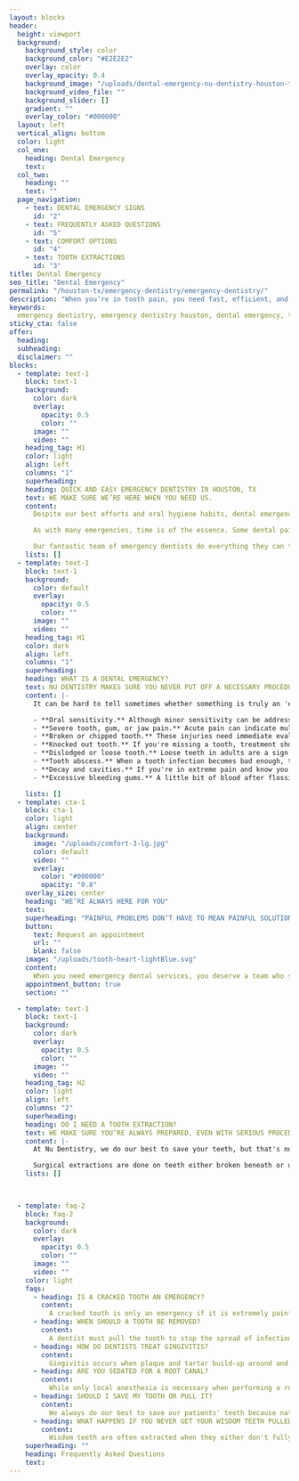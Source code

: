 ```yaml
---
layout: blocks
header:
  height: viewport
  background:
    background_style: color
    background_color: "#E2E2E2"
    overlay: color
    overlay_opacity: 0.4
    background_image: "/uploads/dental-emergency-nu-dentistry-houston-tx-hero.jpg"
    background_video_file: ""
    background_slider: []
    gradient: ""
    overlay_color: "#000000"
  layout: left
  vertical_align: bottom
  color: light
  col_one:
    heading: Dental Emergency 
    text: 
  col_two:
    heading: ""
    text: ""
  page_navigation:
    - text: DENTAL EMERGENCY SIGNS
      id: "2"
    - text: FREQUENTLY ASKED QUESTIONS
      id: "5"
    - text: COMFORT OPTIONS
      id: "4"
    - text: TOOTH EXTRACTIONS
      id: "3"      
title: Dental Emergency
seo_title: "Dental Emergency"
permalink: "/houston-tx/emergency-dentistry/emergency-dentistry/"
description: "When you’re in tooth pain, you need fast, efficient, and careful dentists. Emergency dentistry in Houston, TX doesn’t have to be stressful."
keywords:
  emergency dentistry, emergency dentistry houston, dental emergency, tooth extraction, wisdom teeth, emergency dentist, cavity, tooth abscess, tooth decay
sticky_cta: false
offer:
  heading: 
  subheading: 
  disclaimer: ""
blocks:
  - template: text-1
    block: text-1
    background:
      color: dark
      overlay:
        opacity: 0.5
        color: ""
      image: ""
      video: ""
    heading_tag: H1
    color: light
    align: left
    columns: "1"
    superheading: 
    heading: QUICK AND EASY EMERGENCY DENTISTRY IN HOUSTON, TX
    text: WE MAKE SURE WE’RE HERE WHEN YOU NEED US.
    content: 
      Despite our best efforts and oral hygiene habits, dental emergencies can still happen when we least expect it. Teeth can become injured in an accident or from biting on hard objects. Fillings, crowns, or other devices might break or fall out. Teeth can become severely infected and put you at risk for serious health problems. If you're suffering from a dental injury or pain, give Nu Dentistry a call! Dental emergencies can be scary and painful, but we're here to alleviate both your pain and your anxiety. We offer efficient, first-rate dental service, putting your mind at ease every step of the way. 

      As with many emergencies, time is of the essence. Some dental pain is severe and requires speedy medical attention to prevent further complications. We'll schedule your appointment right away, even on Saturday. We believe that you shouldn't have to wait for toothache relief. At Nu Dentistry, we make sure that our patients receive their emergency dental care within minutes of arriving, even with short or little notice.

      Our fantastic team of emergency dentists do everything they can to see you as quickly as possible. We can't stress enough that dental emergencies require swift action so that larger, more serious problems don't occur. We are a world-class dental specialty center prepared to treat your dental emergencies, whatever they may entail. Call us today at (832) 916-4144 for immediate service!
    lists: []
  - template: text-1
    block: text-1
    background:
      color: default
      overlay:
        opacity: 0.5
        color: ""
      image: ""
      video: ""
    heading_tag: H1
    color: dark
    align: left
    columns: "1"
    superheading: 
    heading: WHAT IS A DENTAL EMERGENCY?
    text: NU DENTISTRY MAKES SURE YOU NEVER PUT OFF A NECESSARY PROCEDURE.
    content: |-
      It can be hard to tell sometimes whether something is truly an 'emergency.' Do you need immediate treatment, or can it wait until you schedule an appointment? If you experience any of these symptoms, please call our office at (832) 916-4144:

      - **Oral sensitivity.** Although minor sensitivity can be addressed at a regular appointment, a sudden onset of severe sensitivity may indicate infection.
      - **Severe tooth, gum, or jaw pain.** Acute pain can indicate multiple dental issues. Toothaches are a sign of infection, especially when accompanied by a fever, earache, or pressure.
      - **Broken or chipped tooth.** These injuries need immediate evaluation to keep from getting infected. Jagged teeth edges can also cause sores and abrasions in the mouth.
      - **Knocked out tooth.** If you're missing a tooth, treatment should be received as soon as possible. For the tooth's best chance of survival, gather as many pieces as possible and only pick up the tooth by the crown, never the root.
      - **Dislodged or loose tooth.** Loose teeth in adults are a sign of either tooth injury or infection.
      - **Tooth abscess.** When a tooth infection becomes bad enough, the tooth swells and develops a pocket of pus known as an abscess. They're very serious and can spread to other areas of your jaw, head, and neck if left untreated.
      - **Decay and cavities.** If you're in extreme pain and know you have tooth decay or a cavity, please call our office so we can halt or treat any possible infections.
      - **Excessive bleeding gums.** A little bit of blood after flossing or a dental exam is typical. It can be a sign of gingivitis or early **periodontal disease**. However, if the gums won't stop bleeding, this may indicate a severe injury or advanced gum disease.

    lists: []
  - template: cta-1
    block: cta-1
    color: light
    align: center
    background:
      image: "/uploads/comfort-3-lg.jpg"
      color: default
      video: ""
      overlay:
        color: "#000000"
        opacity: "0.8"
    overlay_size: center
    heading: "WE’RE ALWAYS HERE FOR YOU"
    text: 
    superheading: "PAINFUL PROBLEMS DON’T HAVE TO MEAN PAINFUL SOLUTIONS."
    button:
      text: Request an appointment
      url: ""
      blank: false
    image: "/uploads/tooth-heart-lightBlue.svg"
    content:
      When you need emergency dental services, you deserve a team who stays calm under pressure and is unrelenting in giving you the best service possible. We're Nu Dentistry, and we're fully committed to your comfort even when times are tough. We understand that you might be nervous about your treatment, but we're here to put your fears at rest. Everything in our private patient suites is designed to put you at ease, from luxury entertainment to sedation options available upon request. Our dentists go above and beyond to achieve your complete dental satisfaction, no matter your needs.
    appointment_button: true
    section: ""

  - template: text-1
    block: text-1
    background:
      color: dark
      overlay:
        opacity: 0.5
        color: ""
      image: ""
      video: ""
    heading_tag: H2
    color: light
    align: left
    columns: "2"
    superheading: 
    heading: DO I NEED A TOOTH EXTRACTION?
    text: WE MAKE SURE YOU’RE ALWAYS PREPARED, EVEN WITH SERIOUS PROCEDURES.
    content: |-
      At Nu Dentistry, we do our best to save your teeth, but that's not always possible. Sometimes a tooth has decayed too much or fractured too severely for repairs like fillings, root canals, and frequent deep cleanings to be an option. Other times, extra or crowded teeth block emerging teeth from coming out without ruining the alignment of your arch. During cases like these, the best option to protect the teeth and bone around it is to have the tooth extracted. There are two kinds of extractions: a simple extraction and a surgical extraction. Simple extractions are for teeth visible above the gum line, and they can be done by loosening the tooth with an elevator tool and removing it with forceps.

      Surgical extractions are done on teeth either broken beneath or un-emerged from the gums. This type requires an incision into the gums to entirely remove the submerged tooth. While this procedure may seem scary at first, our dentists make sure that your operation is virtually painless. We offer multiple anesthetic and sedation options, guaranteeing that you're always comfortable during your treatment. We offer many services, such as implants, dentures, and bridges, that can help fill the gap and restore your missing tooth. We want to make sure you're always happy with your smile.
    lists: []


    
  - template: faq-2
    block: faq-2
    background:
      color: dark
      overlay:
        opacity: 0.5
        color: ""
      image: ""
      video: ""
    color: light
    faqs:
      - heading: IS A CRACKED TOOTH AN EMERGENCY?
        content:
          A cracked tooth is only an emergency if it is extremely painful. Pain can be a sign that the inside is damaged and the tooth fractured. If a tooth is fractured badly enough, it may not be salvageable. If these symptoms apply to you, please contact us immediately.
      - heading: WHEN SHOULD A TOOTH BE REMOVED?
        content:
          A dentist must pull the tooth to stop the spread of infection. A tooth might also need extraction if teeth are overcrowded or incoming teeth are impacted and unable to emerge. Overcrowding often happens with incoming wisdom teeth.
      - heading: HOW DO DENTISTS TREAT GINGIVITIS?
        content:
          Gingivitis occurs when plaque and tartar build-up around and under the gums, causing infection. Depending on the severity, treatment will include a regular dental cleaning or deep cleaning. A deep cleaning involves scaling teeth clean both above and below the gumline, respectively, of hardened build-up. Periodontal disease must be treated with deep cleaning. 
      - heading: ARE YOU SEDATED FOR A ROOT CANAL?
        content:
          While only local anesthesia is necessary when performing a root canal, you can opt for sedation with the procedure on request. Our fully trained dentists can sedate you during the procedure, either with oral conscious sedation or IV sedation. For anxious patients, this can soothe nervousness and give the best possible treatment experience.        
      - heading: SHOULD I SAVE MY TOOTH OR PULL IT?
        content:
          We always do our best to save our patients' teeth because natural teeth are stronger and keep their neighbors from shifting. Keeping those teeth will save a lot of time, discomfort, and money in the long run. However, there are times when a tooth has fractured or decayed past the point of saving, even with a root canal, and an extraction is necessary.
      - heading: WHAT HAPPENS IF YOU NEVER GET YOUR WISDOM TEETH PULLED OUT?
        content:
          Wisdom teeth are often extracted when they either don't fully emerge from the gum or if they stay fully submerged. Keeping your wisdom teeth in these circumstances can lead to infection or the development of oral cysts, which can damage your gums and bone.
    superheading: ""
    heading: Frequently Asked Questions
    text: 
---
```

